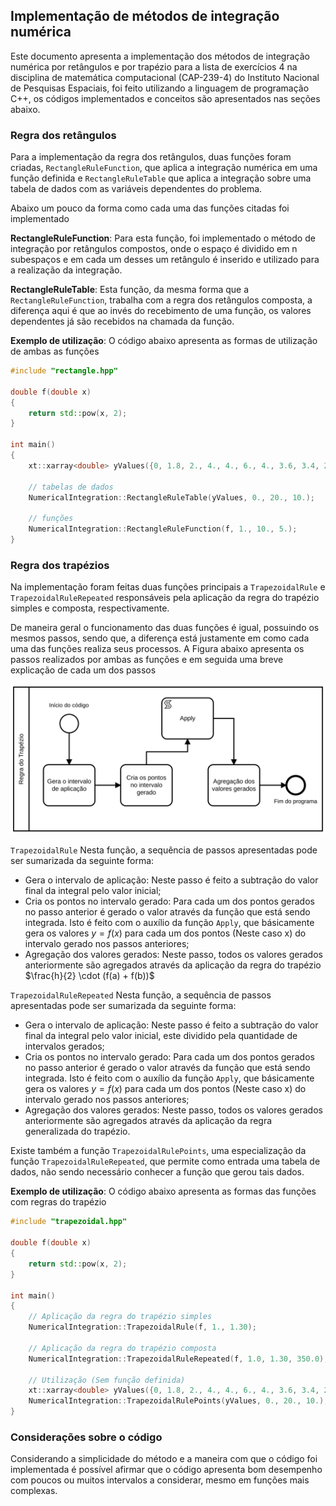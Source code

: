## Implementação de métodos de integração numérica

Este documento apresenta a implementação dos métodos de integração numérica por retângulos e por trapézio para a lista de exercícios 4 na disciplina de matemática computacional (CAP-239-4) do Instituto Nacional de Pesquisas Espaciais, foi feito utilizando a linguagem de programação C++, os códigos implementados e conceitos são apresentados nas seções abaixo.

### Regra dos retângulos

Para a implementação da regra dos retângulos, duas funções foram criadas, `RectangleRuleFunction`, que aplica a integração numérica em uma função definida e `RectangleRuleTable` que aplica a integração sobre uma tabela de dados com as variáveis dependentes do problema.

Abaixo um pouco da forma como cada uma das funções citadas foi implementado

**RectangleRuleFunction**: Para esta função, foi implementado o método de integração por retângulos compostos, onde o espaço é dividido em n subespaços e em cada um desses um retângulo é inserido e utilizado para a realização da integração.

**RectangleRuleTable**: Esta função, da mesma forma que a `RectangleRuleFunction`, trabalha com a regra dos retângulos composta, a diferença aqui é que ao invés do recebimento de uma função, os valores dependentes já são recebidos na chamada da função.

**Exemplo de utilização**: O código abaixo apresenta as formas de utilização de ambas as funções

```cpp
#include "rectangle.hpp"

double f(double x)
{
    return std::pow(x, 2);
}

int main()
{
    xt::xarray<double> yValues({0, 1.8, 2., 4., 4., 6., 4., 3.6, 3.4, 2.8, 0});

    // tabelas de dados
    NumericalIntegration::RectangleRuleTable(yValues, 0., 20., 10.);

    // funções
    NumericalIntegration::RectangleRuleFunction(f, 1., 10., 5.);
}
```

### Regra dos trapézios

Na implementação foram feitas duas funções principais a `TrapezoidalRule` e `TrapezoidalRuleRepeated` responsáveis pela aplicação da regra do trapézio simples e composta, respectivamente.

De maneira geral o funcionamento das duas funções é igual, possuindo os mesmos passos, sendo que, a diferença está justamente em como cada uma das funções realiza seus processos. A Figura abaixo apresenta os passos realizados por ambas as funções e em seguida uma breve explicação de cada um dos passos

<div align="center">
    <img src="figuras/diagrama_trapezio_simples.svg">
</div>

`TrapezoidalRule` Nesta função, a sequência de passos apresentadas pode ser sumarizada da seguinte forma:

- Gera o intervalo de aplicação: Neste passo é feito a subtração do valor final da integral pelo valor inicial;
- Cria os pontos no intervalo gerado: Para cada um dos pontos gerados no passo anterior é gerado o valor através da função que está sendo integrada. Isto é feito com o auxílio da função `Apply`, que básicamente gera os valores $y = f(x)$ para cada um dos pontos (Neste caso x) do intervalo gerado nos passos anteriores;
- Agregação dos valores gerados: Neste passo, todos os valores gerados anteriormente são agregados através da aplicação da regra do trapézio $\frac{h}{2} \cdot (f(a) + f(b))$

`TrapezoidalRuleRepeated` Nesta função, a sequência de passos apresentadas pode ser sumarizada da seguinte forma:

- Gera o intervalo de aplicação: Neste passo é feito a subtração do valor final da integral pelo valor inicial, este dividido pela quantidade de intervalos gerados;
- Cria os pontos no intervalo gerado: Para cada um dos pontos gerados no passo anterior é gerado o valor através da função que está sendo integrada. Isto é feito com o auxílio da função `Apply`, que básicamente gera os valores $y = f(x)$ para cada um dos pontos (Neste caso x) do intervalo gerado nos passos anteriores;
- Agregação dos valores gerados: Neste passo, todos os valores gerados anteriormente são agregados através da aplicação da regra generalizada do trapézio.

Existe também a função `TrapezoidalRulePoints`, uma especialização da função `TrapezoidalRuleRepeated`, que permite como entrada uma tabela de dados, não sendo necessário conhecer a função que gerou tais dados.

**Exemplo de utilização**: O código abaixo apresenta as formas das funções com regras do trapézio

```cpp
#include "trapezoidal.hpp"

double f(double x)
{
    return std::pow(x, 2);
}

int main()
{
    // Aplicação da regra do trapézio simples
    NumericalIntegration::TrapezoidalRule(f, 1., 1.30);

    // Aplicação da regra do trapézio composta
    NumericalIntegration::TrapezoidalRuleRepeated(f, 1.0, 1.30, 350.0);

    // Utilização (Sem função definida)
    xt::xarray<double> yValues({0, 1.8, 2., 4., 4., 6., 4., 3.6, 3.4, 2.8, 0});
    NumericalIntegration::TrapezoidalRulePoints(yValues, 0., 20., 10.);
}
```

### Considerações sobre o código

Considerando a simplicidade do método e a maneira com que o código foi implementada é possível afirmar que o código apresenta bom desempenho com poucos ou muitos intervalos a considerar, mesmo em funções mais complexas.
